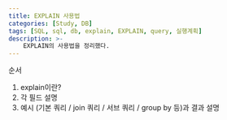```yaml
---
title: EXPLAIN 사용법
categories: [Study, DB]
tags: [SQL, sql, db, explain, EXPLAIN, query, 실행계획]
description: >-
    EXPLAIN의 사용법을 정리했다.
---
```


순서
1. explain이란?
2. 각 필드 설명
3. 예시 (기본 쿼리 / join 쿼리 / 서브 쿼리 / group by 등)과 결과 설명